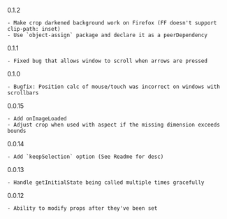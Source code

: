 0.1.2

	- Make crop darkened background work on Firefox (FF doesn't support clip-path: inset)
	- Use `object-assign` package and declare it as a peerDependency

0.1.1

	- Fixed bug that allows window to scroll when arrows are pressed

0.1.0

	- Bugfix: Position calc of mouse/touch was incorrect on windows with scrollbars

0.0.15

	- Add onImageLoaded
	- Adjust crop when used with aspect if the missing dimension exceeds bounds

0.0.14

	- Add `keepSelection` option (See Readme for desc)

0.0.13

	- Handle getInitialState being called multiple times gracefully

0.0.12

	- Ability to modify props after they've been set
